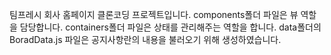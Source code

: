 
팀프레시 회사 홈페이지 클론코딩 프로젝트입니다.
components폴더 파일은 뷰 역할을 담당합니다.
containers폴더 파일은 상태를 관리해주는 역할을 합니다.
data폴더의 BoradData.js 파일은 공지사항란의 내용을 불러오기 위해 생성하였습니다.